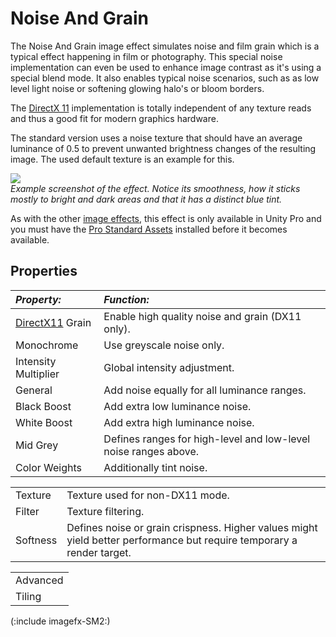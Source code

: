 Noise And Grain
===============


The <span class=keyword>Noise And Grain</span> image effect simulates noise and film grain which is a typical effect happening in film or photography. This special noise implementation can even be used to enhance image contrast as it's using a special blend mode. It also enables typical noise scenarios, such as as low level light noise or softening glowing halo's or bloom borders.

The [DirectX 11](DirectX11.html) implementation is totally independent of any texture reads and thus a good fit for modern graphics hardware. 

The standard version uses a noise texture that should have an average luminance of 0.5 to prevent unwanted brightness changes of the resulting image. The used default texture is an example for this.

![](http://docwiki.hq.unity3d.com/uploads/Main/ImageEffects./NoiseAndGrain.png)  
_Example screenshot of the effect. Notice its smoothness, how it sticks mostly to bright and dark areas and that it has a distinct blue tint._

As with the other [image effects](comp-ImageEffects.html), this effect is only available in Unity Pro and you must have the [Pro Standard Assets](HOWTO-InstallStandardAssets.html) installed before it becomes available.

Properties
----------



|**_Property:_** |**_Function:_** |
|:---|:---|
|<span class=component>[DirectX11](DirectX11.html) Grain</span> |Enable high quality noise and grain (DX11 only).|
|<span class=component>Monochrome</span> |Use greyscale noise only.|
|<span class=component>Intensity Multiplier</span> |Global intensity adjustment.|
|<span class=component>General</span> |Add noise equally for all luminance ranges.|
|<span class=component>Black Boost</span> |Add extra low luminance noise.|
|<span class=component>White Boost</span> |Add extra high luminance noise.|
|<span class=component>Mid Grey</span> |Defines ranges for high-level and low-level noise ranges above.|
|<span class=component>Color Weights</span> |Additionally tint noise.|


|    |    |
|:---|:---|
|<span class=component>Texture</span> |Texture used for non-DX11 mode.|
|<span class=component>Filter</span> |Texture filtering.|
|<span class=component>Softness</span> |Defines noise or grain crispness. Higher values might yield better performance but require temporary a render target.|


|    |
|:---|
|<span class=component>Advanced</span> |
|<span class=component>Tiling</span> |Noise pattern tiling (can be tweaked for all color channels individually when in non-DX11 texture mode).|

(:include imagefx-SM2:)

